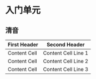 # 入门单元
## 清音
First Header  | Second Header
------------- | -------------
Content Cell  | Content Cell Line 1
Content Cell  | Content Cell Line 2
Content Cell  | Content Cell Line 3
